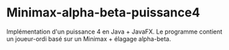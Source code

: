 # Minimax-alpha-beta-puissance4
Implémentation d'un puissance 4 en Java + JavaFX. Le programme contient un joueur-ordi basé sur un Minimax + élagage alpha-beta.
